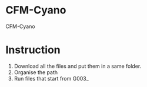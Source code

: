 # CFM-Cyano
CFM-Cyano

# Instruction
1. Download all the files and put them in a same folder. 
2. Organise the path
3. Run files that start from G003_
